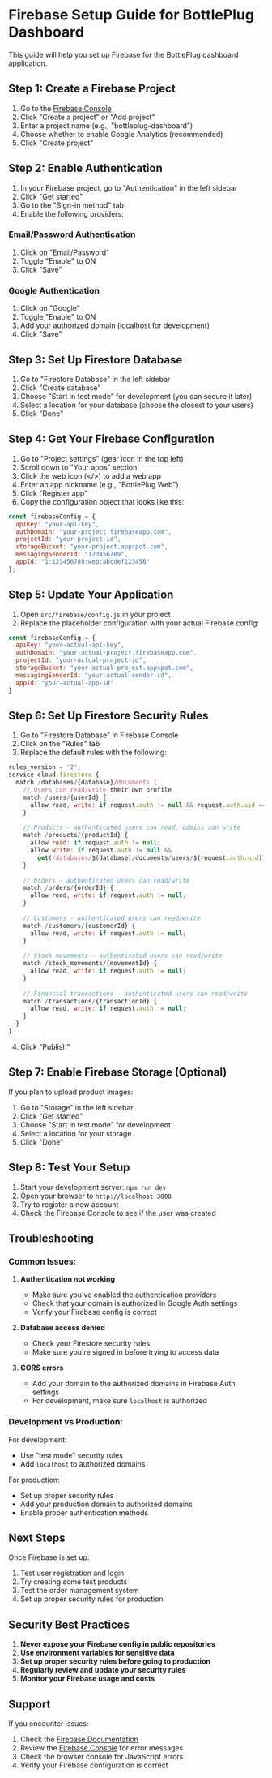 # Firebase Setup Guide for BottlePlug Dashboard

This guide will help you set up Firebase for the BottlePlug dashboard application.

## Step 1: Create a Firebase Project

1. Go to the [Firebase Console](https://console.firebase.google.com/)
2. Click "Create a project" or "Add project"
3. Enter a project name (e.g., "bottleplug-dashboard")
4. Choose whether to enable Google Analytics (recommended)
5. Click "Create project"

## Step 2: Enable Authentication

1. In your Firebase project, go to "Authentication" in the left sidebar
2. Click "Get started"
3. Go to the "Sign-in method" tab
4. Enable the following providers:

### Email/Password Authentication
1. Click on "Email/Password"
2. Toggle "Enable" to ON
3. Click "Save"

### Google Authentication
1. Click on "Google"
2. Toggle "Enable" to ON
3. Add your authorized domain (localhost for development)
4. Click "Save"

## Step 3: Set Up Firestore Database

1. Go to "Firestore Database" in the left sidebar
2. Click "Create database"
3. Choose "Start in test mode" for development (you can secure it later)
4. Select a location for your database (choose the closest to your users)
5. Click "Done"

## Step 4: Get Your Firebase Configuration

1. Go to "Project settings" (gear icon in the top left)
2. Scroll down to "Your apps" section
3. Click the web icon (</>) to add a web app
4. Enter an app nickname (e.g., "BottlePlug Web")
5. Click "Register app"
6. Copy the configuration object that looks like this:

```javascript
const firebaseConfig = {
  apiKey: "your-api-key",
  authDomain: "your-project.firebaseapp.com",
  projectId: "your-project-id",
  storageBucket: "your-project.appspot.com",
  messagingSenderId: "123456789",
  appId: "1:123456789:web:abcdef123456"
};
```

## Step 5: Update Your Application

1. Open `src/firebase/config.js` in your project
2. Replace the placeholder configuration with your actual Firebase config:

```javascript
const firebaseConfig = {
  apiKey: "your-actual-api-key",
  authDomain: "your-actual-project.firebaseapp.com",
  projectId: "your-actual-project-id",
  storageBucket: "your-actual-project.appspot.com",
  messagingSenderId: "your-actual-sender-id",
  appId: "your-actual-app-id"
}
```

## Step 6: Set Up Firestore Security Rules

1. Go to "Firestore Database" in Firebase Console
2. Click on the "Rules" tab
3. Replace the default rules with the following:

```javascript
rules_version = '2';
service cloud.firestore {
  match /databases/{database}/documents {
    // Users can read/write their own profile
    match /users/{userId} {
      allow read, write: if request.auth != null && request.auth.uid == userId;
    }
    
    // Products - authenticated users can read, admins can write
    match /products/{productId} {
      allow read: if request.auth != null;
      allow write: if request.auth != null && 
        get(/databases/$(database)/documents/users/$(request.auth.uid)).data.role == 'admin';
    }
    
    // Orders - authenticated users can read/write
    match /orders/{orderId} {
      allow read, write: if request.auth != null;
    }
    
    // Customers - authenticated users can read/write
    match /customers/{customerId} {
      allow read, write: if request.auth != null;
    }
    
    // Stock movements - authenticated users can read/write
    match /stock_movements/{movementId} {
      allow read, write: if request.auth != null;
    }
    
    // Financial transactions - authenticated users can read/write
    match /transactions/{transactionId} {
      allow read, write: if request.auth != null;
    }
  }
}
```

4. Click "Publish"

## Step 7: Enable Firebase Storage (Optional)

If you plan to upload product images:

1. Go to "Storage" in the left sidebar
2. Click "Get started"
3. Choose "Start in test mode" for development
4. Select a location for your storage
5. Click "Done"

## Step 8: Test Your Setup

1. Start your development server: `npm run dev`
2. Open your browser to `http://localhost:3000`
3. Try to register a new account
4. Check the Firebase Console to see if the user was created

## Troubleshooting

### Common Issues:

1. **Authentication not working**
   - Make sure you've enabled the authentication providers
   - Check that your domain is authorized in Google Auth settings
   - Verify your Firebase config is correct

2. **Database access denied**
   - Check your Firestore security rules
   - Make sure you're signed in before trying to access data

3. **CORS errors**
   - Add your domain to the authorized domains in Firebase Auth settings
   - For development, make sure `localhost` is authorized

### Development vs Production:

For development:
- Use "test mode" security rules
- Add `localhost` to authorized domains

For production:
- Set up proper security rules
- Add your production domain to authorized domains
- Enable proper authentication methods

## Next Steps

Once Firebase is set up:

1. Test user registration and login
2. Try creating some test products
3. Test the order management system
4. Set up proper security rules for production

## Security Best Practices

1. **Never expose your Firebase config in public repositories**
2. **Use environment variables for sensitive data**
3. **Set up proper security rules before going to production**
4. **Regularly review and update your security rules**
5. **Monitor your Firebase usage and costs**

## Support

If you encounter issues:
1. Check the [Firebase Documentation](https://firebase.google.com/docs)
2. Review the [Firebase Console](https://console.firebase.google.com/) for error messages
3. Check the browser console for JavaScript errors
4. Verify your Firebase configuration is correct 